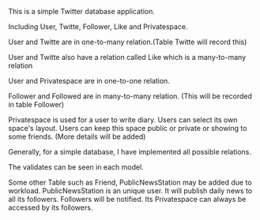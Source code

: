 This is a simple Twitter database application.

Including User, Twitte, Follower, Like and Privatespace.

User and Twitte are in one-to-many relation.(Table Twitte will record this)

User and Twitte also have a relation called Like which is a many-to-many relation

User and Privatespace are in one-to-one relation.

Follower and Followed are in many-to-many relation. (This will be recorded in table Follower)

Privatespace is used for a user to write diary. Users can select its own space's layout.
Users can keep this space public or private or showing to some friends. (More details will be added)

Generally, for a simple database, I have implemented all possible relations.

The validates can be seen in each model.

Some other Table such as Friend, PublicNewsStation may be added due to workload.
PublicNewsStation is an unique user. It will publish daily news to all its followers. Followers will be notified.
Its Privatespace can always be accessed by its followers.
